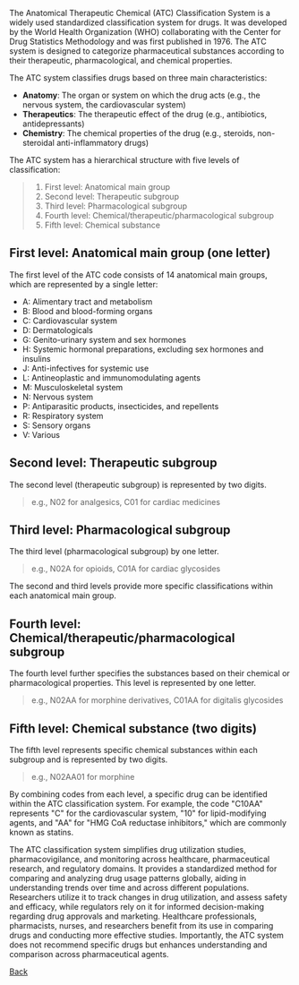 The Anatomical Therapeutic Chemical (ATC) Classification System is a widely used standardized classification system for drugs. It was developed by the World Health Organization (WHO) collaborating with the Center for Drug Statistics Methodology and was first published in 1976. The ATC system is designed to categorize pharmaceutical substances according to their therapeutic, pharmacological, and chemical properties.

The ATC system classifies drugs based on three main characteristics:
* **Anatomy**: The organ or system on which the drug acts (e.g., the nervous system, the cardiovascular system)
* **Therapeutics**: The therapeutic effect of the drug (e.g., antibiotics, antidepressants)
* **Chemistry**: The chemical properties of the drug (e.g., steroids, non-steroidal anti-inflammatory drugs)

The ATC system has a hierarchical structure with five levels of classification:
> 1. First level: Anatomical main group 
> 2. Second level: Therapeutic subgroup 
> 3. Third level: Pharmacological subgroup
> 4. Fourth level: Chemical/therapeutic/pharmacological subgroup
> 5. Fifth level: Chemical substance 

## First level: Anatomical main group (one letter)

The first level of the ATC code consists of 14 anatomical main groups, which are represented by a single letter:
   - A: Alimentary tract and metabolism
   - B: Blood and blood-forming organs
   - C: Cardiovascular system
   - D: Dermatologicals
   - G: Genito-urinary system and sex hormones
   - H: Systemic hormonal preparations, excluding sex hormones and insulins
   - J: Anti-infectives for systemic use
   - L: Antineoplastic and immunomodulating agents
   - M: Musculoskeletal system
   - N: Nervous system
   - P: Antiparasitic products, insecticides, and repellents
   - R: Respiratory system
   - S: Sensory organs
   - V: Various

## Second level: Therapeutic subgroup 

The second level (therapeutic subgroup) is represented by two digits.

> e.g., N02 for analgesics, C01 for cardiac medicines

## Third level: Pharmacological subgroup 

The third level (pharmacological subgroup) by one letter.

> e.g., N02A for opioids, C01A for cardiac glycosides

The second and third levels provide more specific classifications within each anatomical main group.

## Fourth level: Chemical/therapeutic/pharmacological subgroup

The fourth level further specifies the substances based on their chemical or pharmacological properties. This level is represented by one letter.

> e.g., N02AA for morphine derivatives, C01AA for digitalis glycosides

## Fifth level: Chemical substance (two digits)

The fifth level represents specific chemical substances within each subgroup and is represented by two digits.

> e.g., N02AA01 for morphine

By combining codes from each level, a specific drug can be identified within the ATC classification system. For example, the code "C10AA" represents "C" for the cardiovascular system, "10" for lipid-modifying agents, and "AA" for "HMG CoA reductase inhibitors," which are commonly known as statins.

The ATC classification system simplifies drug utilization studies, pharmacovigilance, and monitoring across healthcare, pharmaceutical research, and regulatory domains. It provides a standardized method for comparing and analyzing drug usage patterns globally, aiding in understanding trends over time and across different populations. Researchers utilize it to track changes in drug utilization, and assess safety and efficacy, while regulators rely on it for informed decision-making regarding drug approvals and marketing. Healthcare professionals, pharmacists, nurses, and researchers benefit from its use in comparing drugs and conducting more effective studies. Importantly, the ATC system does not recommend specific drugs but enhances understanding and comparison across pharmaceutical agents.






[Back](https://github.com/hmislk/hmis/wiki/Knowledgebase)
